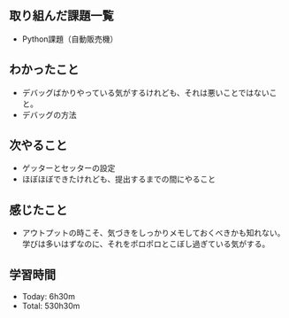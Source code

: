 ## 取り組んだ課題一覧
- Python課題（自動販売機）
## わかったこと
- デバッグばかりやっている気がするけれども、それは悪いことではないこと。
- デバッグの方法
## 次やること
- ゲッターとセッターの設定
- ほぼほぼできたけれども、提出するまでの間にやること
## 感じたこと
- アウトプットの時こそ、気づきをしっかりメモしておくべきかも知れない。学びは多いはずなのに、それをポロポロとこぼし過ぎている気がする。
## 学習時間
- Today: 6h30m
- Total: 530h30m
